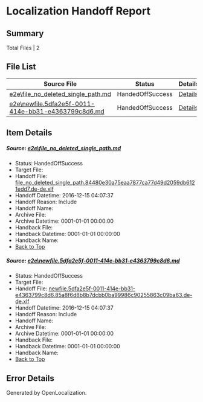 # <a name='report-top'></a> Localization Handoff Report

## Summary
 Total Files | 2

## File List
 Source File | Status | Details 
 ----------- | ------ | ------- 
 [e2e\file_no_deleted_single_path.md](https://github.com/OpenLocalizationTestOrg/ol-test0/blob/ab71b50c65b377597fe6e36f581451740cdcbabf/e2e/file_no_deleted_single_path.md) | HandedOffSuccess | [Details](#4c1af6a2eb647ed971067552e5e3487c0284557b3)
 [e2e\newfile.5dfa2e5f-0011-414e-bb31-e4363799c8d6.md](https://github.com/OpenLocalizationTestOrg/ol-test0/blob/ab71b50c65b377597fe6e36f581451740cdcbabf/e2e/newfile.5dfa2e5f-0011-414e-bb31-e4363799c8d6.md) | HandedOffSuccess | [Details](#1f8c5191d24a0a49257671a99b4a0e9166220cc95)

## Item Details
##### <a name='4c1af6a2eb647ed971067552e5e3487c0284557b3'></a> Source: [e2e\file_no_deleted_single_path.md](https://github.com/OpenLocalizationTestOrg/ol-test0/blob/ab71b50c65b377597fe6e36f581451740cdcbabf/e2e/file_no_deleted_single_path.md)
* Status: HandedOffSuccess
* Target File: 
* Handoff File: [file_no_deleted_single_path.84480e30a75eaa7877ca77d49d2059db6121edd7.de-de.xlf](https://github.com/OpenLocalizationTestOrg/ol-test0-handoff/blob/cae8de8d0a29ea5e2f499fb5922ae0a718aadb0d/ol-handoff/OpenLocalizationTestOrg/ol-test0-dede/xinjiang/mt/file_no_deleted_single_path.84480e30a75eaa7877ca77d49d2059db6121edd7.de-de.xlf)
* Handoff Datetime: 2016-12-15 04:07:37
* Handoff Reason: Include
* Handoff Name: 
* Archive File: 
* Archive Datetime: 0001-01-01 00:00:00
* Handback File: 
* Handback Datetime: 0001-01-01 00:00:00
* Handback Name: 
* [Back to Top](#report-top)

##### <a name='1f8c5191d24a0a49257671a99b4a0e9166220cc95'></a> Source: [e2e\newfile.5dfa2e5f-0011-414e-bb31-e4363799c8d6.md](https://github.com/OpenLocalizationTestOrg/ol-test0/blob/ab71b50c65b377597fe6e36f581451740cdcbabf/e2e/newfile.5dfa2e5f-0011-414e-bb31-e4363799c8d6.md)
* Status: HandedOffSuccess
* Target File: 
* Handoff File: [newfile.5dfa2e5f-0011-414e-bb31-e4363799c8d6.85a8f6d8b8b7dcbb0ba99986c90255863c09ba63.de-de.xlf](https://github.com/OpenLocalizationTestOrg/ol-test0-handoff/blob/cae8de8d0a29ea5e2f499fb5922ae0a718aadb0d/ol-handoff/OpenLocalizationTestOrg/ol-test0-dede/xinjiang/mt/newfile.5dfa2e5f-0011-414e-bb31-e4363799c8d6.85a8f6d8b8b7dcbb0ba99986c90255863c09ba63.de-de.xlf)
* Handoff Datetime: 2016-12-15 04:07:37
* Handoff Reason: Include
* Handoff Name: 
* Archive File: 
* Archive Datetime: 0001-01-01 00:00:00
* Handback File: 
* Handback Datetime: 0001-01-01 00:00:00
* Handback Name: 
* [Back to Top](#report-top)


## Error Details

Generated by OpenLocalization.
